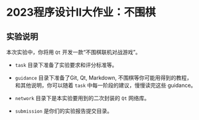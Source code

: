 # 2023程序设计Ⅱ大作业：不围棋

## 实验说明

本次实验中，你将用 `Qt` 开发一款“不围棋联机对战游戏”。

- `task` 目录下准备了实验要求和评分标准等。

- `guidance` 目录下准备了Git, Qt, Markdown, 不围棋等你可能用得到的教程，和其他说明，你可以随着 `task` 中每一阶段的建议，慢慢读完这些 guidance。

- `network` 目录下是本实验要用到的二次封装的 `Qt` 网络库。

- `submission` 是你们的实验报告提交目录。
